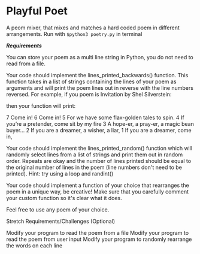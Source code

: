 # Playful Poet

A peom mixer, that mixes and matches a hard coded poem in different arrangements. Run with ```$python3 poetry.py``` in terminal

***Requirements***

You can store your poem as a multi line string in Python, you do not need to read from a file.

Your code should implement the lines_printed_backwards() function. This function takes in a list of strings containing the lines of your poem as arguments and will print the poem lines out in reverse with the line numbers reversed. For example, if you poem is Invitation by Shel Silverstein:


then your function will print:

7 Come in!
6 Come in!
5 For we have some flax-golden tales to spin.
4 If you’re a pretender, come sit by my fire
3 A hope-er, a pray-er, a magic bean buyer…
2 If you are a dreamer, a wisher, a liar,
1 If you are a dreamer, come in,

Your code should implement the lines_printed_random() function which will randomly select lines from a list of strings and print them out in random order. Repeats are okay and the number of lines printed should be equal to the original number of lines in the poem (line numbers don't need to be printed). Hint: try using a loop and randint()

Your code should implement a function of your choice that rearranges the poem in a unique way, be creative! Make sure that you carefully comment your custom function so it's clear what it does.

Feel free to use any poem of your choice.

Stretch Requirements/Challenges (Optional)

Modify your program to read the poem from a file
Modify your program to read the poem from user input
Modify your program to randomly rearrange the words on each line
